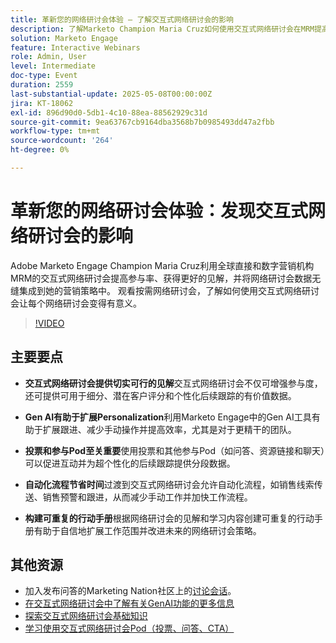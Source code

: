 ```yaml
---
title: 革新您的网络研讨会体验 — 了解交互式网络研讨会的影响
description: 了解Marketo Champion Maria Cruz如何使用交互式网络研讨会在MRM提高参与度、获取见解并增强营销。 立即观看on-demand！
solution: Marketo Engage
feature: Interactive Webinars
role: Admin, User
level: Intermediate
doc-type: Event
duration: 2559
last-substantial-update: 2025-05-08T00:00:00Z
jira: KT-18062
exl-id: 896d90d0-5db1-4c10-88ea-88562929c31d
source-git-commit: 9ea63767cb9164dba3568b7b0985493dd47a2fbb
workflow-type: tm+mt
source-wordcount: '264'
ht-degree: 0%

---
```


# 革新您的网络研讨会体验：发现交互式网络研讨会的影响

Adobe Marketo Engage Champion Maria Cruz利用全球直接和数字营销机构MRM的交互式网络研讨会提高参与率、获得更好的见解，并将网络研讨会数据无缝集成到她的营销策略中。 观看按需网络研讨会，了解如何使用交互式网络研讨会让每个网络研讨会变得有意义。

>[!VIDEO](https://video.tv.adobe.com/v/3458099/?learn=on&enablevpops)

## 主要要点

* **交互式网络研讨会提供切实可行的见解**&#x200B;交互式网络研讨会不仅可增强参与度，还可提供可用于细分、潜在客户评分和个性化后续跟踪的有价值数据。

* **Gen AI有助于扩展Personalization**&#x200B;利用Marketo Engage中的Gen AI工具有助于扩展跟进、减少手动操作并提高效率，尤其是对于更精干的团队。

* **投票和参与Pod至关重要**&#x200B;使用投票和其他参与Pod（如问答、资源链接和聊天）可以促进互动并为超个性化的后续跟踪提供分段数据。

* **自动化流程节省时间**&#x200B;过渡到交互式网络研讨会允许自动化流程，如销售线索传送、销售预警和跟进，从而减少手动工作并加快工作流程。

* **构建可重复的行动手册**&#x200B;根据网络研讨会的见解和学习内容创建可重复的行动手册有助于自信地扩展工作范围并改进未来的网络研讨会策略。

## 其他资源

* 加入发布问答的Marketing Nation社区上的[讨论会话](https://nation.marketo.com/t5/product-blogs/on-demand-learn-from-your-peers-revolutionizing-your-webinar/ba-p/356260)。
* [在交互式网络研讨会中了解有关GenAI功能的更多信息](https://nation.marketo.com/t5/latest-product-innovations/discover-how-genai-can-elevate-your-upcoming-webinars/ba-p/355055)
* [探索交互式网络研讨会基础知识](https://experienceleague.adobe.com/en/docs/marketo/using/product-docs/demand-generation/events/interactive-webinars/interactive-webinars-overview)
* [学习使用交互式网络研讨会Pod（投票、问答、CTA）](https://experienceleague.adobe.com/en/docs/marketo/using/product-docs/demand-generation/events/interactive-webinars/best-practices-for-interactive-webinars)